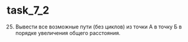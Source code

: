 # task_7_2
25. Вывести все возможные пути (без циклов) из точки А в точку Б в порядке увеличения общего расстояния. 
